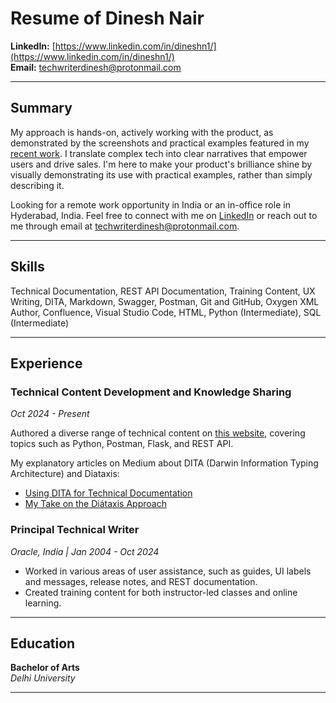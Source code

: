 # Resume of Dinesh Nair

**LinkedIn:** [https://www.linkedin.com/in/dineshn1/](https://www.linkedin.com/in/dineshn1/)  
**Email:** [techwriterdinesh@protonmail.com](mailto:techwriterdinesh@protonmail.com)

---

## Summary

My approach is hands-on, actively working with the product, as demonstrated by the screenshots and practical examples featured in my [recent work](my_writings.md). I translate complex tech into clear narratives that empower users and drive sales. I'm here to make your product's brilliance shine by visually demonstrating its use with practical examples, rather than simply describing it.

Looking for a remote work opportunity in India or an in-office role in Hyderabad, India. Feel free to connect with me on [LinkedIn](https://www.linkedin.com/in/dinesh/) or reach out to me through email at [techwriterdinesh@protonmail.com](mailto:techwriterdinesh@protonmail.com).

---

## Skills
Technical Documentation, REST API Documentation, Training Content, UX Writing, DITA, Markdown, Swagger, Postman, Git and GitHub, Oxygen XML Author, Confluence, Visual Studio Code, HTML, Python (Intermediate), SQL (Intermediate)

---

## Experience

### **Technical Content Development and Knowledge Sharing**
*Oct 2024 - Present*

Authored a diverse range of technical content on [this website](my_writings.md), covering topics such as Python, Postman, Flask, and REST API.

My explanatory articles on Medium about DITA (Darwin Information Typing Architecture) and Diataxis:

- [Using DITA for Technical Documentation](https://medium.com/@techdineshwrites/using-dita-for-technical-documentation-c5c846260a73)
- [My Take on the Diátaxis Approach](https://medium.com/@techdineshwrites/my-take-on-the-diataxis-approach-9400e65e2f5b)

### **Principal Technical Writer**  
*Oracle, India   | Jan 2004 - Oct 2024*

- Worked in various areas of user assistance, such as guides, UI labels and messages, release 
notes, and REST documentation.
- Created training content for both instructor-led classes and online learning.

---

## Education

**Bachelor of Arts**  
*Delhi University*

---
